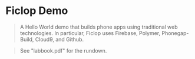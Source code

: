 # Ficlop Demo

> A Hello World demo that builds phone apps using traditional web technologies. In particular, Ficlop uses Firebase, Polymer, Phonegap-Build, Cloud9, and Github. 

> See "labbook.pdf" for the rundown. 
